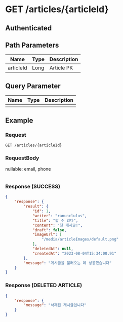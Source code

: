 # GET /articles/{articleId}
## Authenticated

## Path Parameters

| Name      | Type | Description |
|-----------|------|-------------|
| articleId | Long | Article PK  |

## Query Parameter

| Name | Type | Description |
| --- | --- | --- |
|  |  |  |

## Example

### Request

```
GET /articles/{articleId}
```

### RequestBody

nullable: email, phone

```json

```

### Response (SUCCESS)
```json
{
    "response": {
        "result": {
            "id": 1,
            "writer": "ranunclulus",
            "title": "할 수 있다",
            "content": "첫 게시글!",
            "draft": false,
            "imageUrl": [
                "/media/articleImages/default.png"
            ],
            "deletedAt": null,
            "createdAt": "2023-08-04T15:34:00.91"
        },
        "message": "게시글을 불러오는 데 성공했습니다"
    }
}
```
### Response (DELETED ARTICLE)

```json
{
    "response": {
        "message": "삭제된 게시글입니다"
    }
}
```